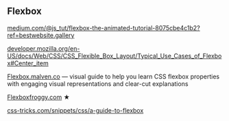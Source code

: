 ## Flexbox

[medium.com/@js_tut/flexbox-the-animated-tutorial-8075cbe4c1b2?ref=bestwebsite.gallery](https://www.google.com/url?q=https://www.google.com/url?q%3Dhttps://medium.com/@js_tut/flexbox-the-animated-tutorial-8075cbe4c1b2?ref%253Dbestwebsite.gallery%26amp;sa%3DD%26amp;source%3Deditors%26amp;ust%3D1645230228485829%26amp;usg%3DAOvVaw34R1xf1cvoLkwZ49e8vf1J&sa=D&source=docs&ust=1645230228983556&usg=AOvVaw0TLY2vRDC_eK6noFr4H6T-)

[developer.mozilla.org/en-US/docs/Web/CSS/CSS_Flexible_Box_Layout/Typical_Use_Cases_of_Flexbox#Center_item](https://www.google.com/url?q=https://www.google.com/url?q%3Dhttps://developer.mozilla.org/en-US/docs/Web/CSS/CSS_Flexible_Box_Layout/Typical_Use_Cases_of_Flexbox%2523Center_item%26amp;sa%3DD%26amp;source%3Deditors%26amp;ust%3D1645230228486695%26amp;usg%3DAOvVaw2RZW_L3rY33NOmzBYSFCQ_&sa=D&source=docs&ust=1645230228983680&usg=AOvVaw2Njjxh6Tnr4HAyaYUBDV_M)

[F](https://www.google.com/url?q=https://www.google.com/url?q%3Dhttp://flexbox.malven.co/%26amp;sa%3DD%26amp;source%3Deditors%26amp;ust%3D1645230228487258%26amp;usg%3DAOvVaw2CpzmITNBcHNWvSJVr14wV&sa=D&source=docs&ust=1645230228983776&usg=AOvVaw1K22OKDwhdTdmUzi24bYKw)[lexbox.malven.co](https://www.google.com/url?q=https://www.google.com/url?q%3Dhttp://flexbox.malven.co/%26amp;sa%3DD%26amp;source%3Deditors%26amp;ust%3D1645230228487685%26amp;usg%3DAOvVaw2a3UTD95BVK55o7HUQjXiJ&sa=D&source=docs&ust=1645230228983848&usg=AOvVaw33hLANiIH3mt7gZzZ5aIP9) — visual guide to help you learn CSS flexbox properties with engaging visual representations and clear-cut explanations

[Flexboxfroggy.com](https://www.google.com/url?q=https://www.google.com/url?q%3Dhttp://flexboxfroggy.com/%26amp;sa%3DD%26amp;source%3Deditors%26amp;ust%3D1645230228488395%26amp;usg%3DAOvVaw1Jexnh7c_kQMI1amyYf9K6&sa=D&source=docs&ust=1645230228983983&usg=AOvVaw3NM4s8bCscgSnDk6P3nSpw) ★

[css-tricks.com/snippets/css/a-guide-to-flexbox](https://www.google.com/url?q=https://www.google.com/url?q%3Dhttps://css-tricks.com/snippets/css/a-guide-to-flexbox/%26amp;sa%3DD%26amp;source%3Deditors%26amp;ust%3D1645230228489020%26amp;usg%3DAOvVaw3v-fjQWfwaUb639_MDGlO4&sa=D&source=docs&ust=1645230228984085&usg=AOvVaw0Q0KoPu_WNgN17eNjTSTi8)